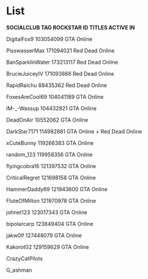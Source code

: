 # List
**SOCIALCLUB TAG                 ROCKSTAR ID                TITLES ACTIVE IN**

DigitalFox9                    103054099                  GTA Online

PisswasserMax                  171094021                  Red Dead Online

BanSparklinWater               173213117                  Red Dead Online

BrucieJuiceyIV                 171093866                  Red Dead Online

RapidRaichu                    88435362                   Red Dead Online

FoxesAreCool69                 104041189                  GTA Online

IM-_-Wassup                    104432921                  GTA Online

DeadOnAir                      10552062                   GTA Online

DarkStar7171                   114982881                  GTA Online + Red Dead Online

xCuteBunny                     119266383                  GTA Online

random_123                     119958356                  GTA Online

flyingcobra16                  121397532                  GTA Online

CriticalRegret                 121698158                  GTA Online

HammerDaddy69                  121943600                  GTA Online

FluteOfMilton                  121970978                  GTA Online

johnet123                      123017343                  GTA Online

bipolarcarp                    123849404                  GTA Online

jakw0lf                        127448079                  GTA Online

Kakorot02                      129159629                  GTA Online

CrazyCatPilots                 

G_ashman
